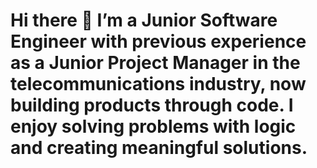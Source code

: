 # Hi there 👋 I’m a Junior Software Engineer with previous experience as a Junior Project Manager in the telecommunications industry, now building products through code. I enjoy solving problems with logic and creating meaningful solutions.
